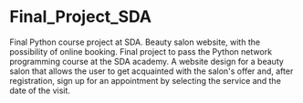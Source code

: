 # Final_Project_SDA
Final Python course project at SDA. Beauty salon website, with the possibility of online booking.
Final project to pass the Python network programming course at the SDA academy.
A website design for a beauty salon that allows the user to get acquainted with the salon's offer and, after registration, sign up for an appointment 
by selecting the service and the date of the visit.
